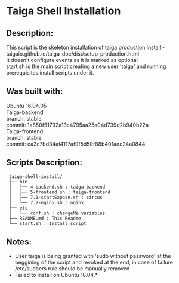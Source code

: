 # Taiga Shell Installation

## Description:

 This script is the skeleton installation of taiga production install - taigaio.github.io/taiga-doc/dist/setup-production.html   
 It doesn't configure events as it is marked as optional   
 start.sh is the main script creating a new user 'taiga' and running prerequisites install scripts under it.   

## Was built with:

 Ubuntu 16.04.05   
 Taiga-backend   
   branch: stable   
   commit: 1a850f51792a13c4795aa25a04d739d2b940b22a   
 Taiga-frontend   
   branch: stable   
   commit: ca2c7bd34af4117af9f5d50f88b401adc24a0844   

## Scripts Description:
```
 taiga-shell-install/
 ├── bin
 │   ├── 4-backend.sh : taiga-backend
 │   ├── 5-frontend.sh : taiga-frontend
 │   ├── 7.1-startExpose.sh : circus 
 │   └── 7.2-nginx.sh : nginx
 ├── etc
 │   └── conf.sh : changeMe variables
 ├── README.md : This Readme
 └── start.sh : Install script
```
## Notes:
 * User taiga is being granted with 'sudo without password' at the beggining of the script and revoked at the end, in case of failure /etc/sudoers rule should be manually removed
 * Failed to install on Ubuntu 18.04.*
